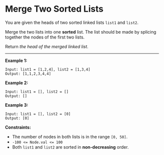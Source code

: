 <h1>Merge Two Sorted Lists</h1>

You are given the heads of two sorted linked lists `list1` and `list2`.

Merge the two lists into one __sorted__ list. The list should be made by splicing together the nodes of the first two lists.

Return _the head of the merged linked list_.

<hr>

__Example 1:__
```
Input: list1 = [1,2,4], list2 = [1,3,4]
Output: [1,1,2,3,4,4]
```
__Example 2:__
```
Input: list1 = [], list2 = []
Output: []
```
__Example 3:__
```
Input: list1 = [], list2 = [0]
Output: [0]
```

__Constraints:__

- The number of nodes in both lists is in the range `[0, 50]`.
- `-100 <= Node.val <= 100`
- Both `list1` and `list2` are sorted in __non-decreasing__ order.
